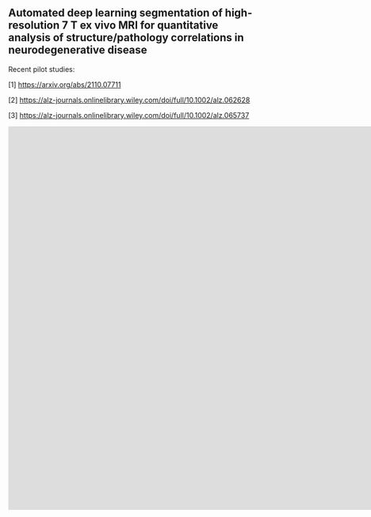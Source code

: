 ## Automated deep learning segmentation of high-resolution 7 T ex vivo MRI for quantitative analysis of structure/pathology correlations in neurodegenerative disease

Recent pilot studies:

[1] https://arxiv.org/abs/2110.07711

[2] https://alz-journals.onlinelibrary.wiley.com/doi/full/10.1002/alz.062628

[3] https://alz-journals.onlinelibrary.wiley.com/doi/full/10.1002/alz.065737


<iframe width="1904" height="775" src="https://www.youtube.com/embed/e1XtdM61gkY" title="OHBM 2022 UPenn: Brain mapping of ex vivo 7 Tesla human MRI across neurodegenerative diseases" frameborder="0" allow="accelerometer; autoplay; clipboard-write; encrypted-media; gyroscope; picture-in-picture; web-share" allowfullscreen></iframe>
